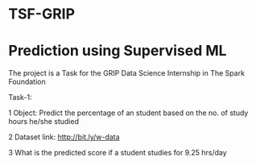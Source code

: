 # TSF-GRIP
# Prediction using Supervised ML
The project is a Task for the GRIP Data Science Internship in The Spark Foundation

Task-1:

1 Object: Predict the percentage of an student based on the no. of study hours he/she studied

2 Dataset link: http://bit.ly/w-data

3 What is the predicted score if a student studies for 9.25 hrs/day
